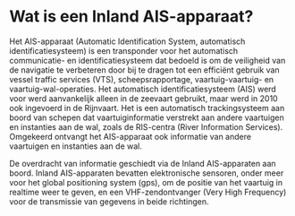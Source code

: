 # Wat is een Inland AIS-apparaat?

Het AIS-apparaat \(Automatic Identification System, automatisch identificatiesysteem\) is een transponder voor het automatisch communicatie- en identificatiesysteem dat bedoeld is om de veiligheid van de navigatie te verbeteren door bij te dragen tot een efficiënt gebruik van vessel traffic services \(VTS\), scheepsrapportage, vaartuig-vaartuig- en vaartuig-wal-operaties. Het automatisch identificatiesysteem \(AIS\) werd voor werd aanvankelijk alleen in de zeevaart gebruikt, maar werd in 2010 ook ingevoerd in de Rijnvaart. Het is een automatisch trackingsysteem aan boord van schepen dat vaartuiginformatie verstrekt aan andere vaartuigen en instanties aan de wal, zoals de RIS-centra \(River Information Services\). Omgekeerd ontvangt het AIS-apparaat ook informatie van andere vaartuigen en instanties aan de wal.

De overdracht van informatie geschiedt via de Inland AIS-apparaten aan boord. Inland AIS-apparaten bevatten elektronische sensoren, onder meer voor het global positioning system \(gps\), om de positie van het vaartuig in realtime weer te geven, en een VHF-zendontvanger \(Very High Frequency\) voor de transmissie van gegevens in beide richtingen.



